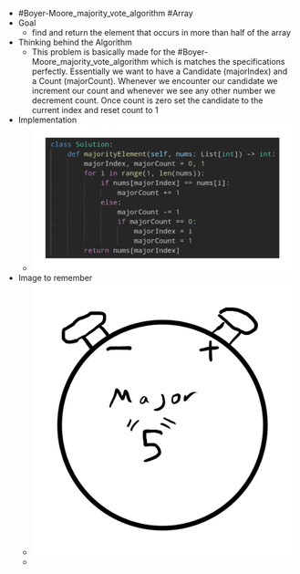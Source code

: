 - #Boyer-Moore_majority_vote_algorithm #Array
- Goal
	- find and return the element that occurs in more than half of the array
- Thinking behind the Algorithm
	- This problem is basically made for the #Boyer-Moore_majority_vote_algorithm which is matches the specifications perfectly. Essentially we want to have a Candidate (majorIndex) and a Count (majorCount). Whenever we encounter our candidate we increment our count and whenever we see any other number we decrement count. Once count is zero set the candidate to the current index and reset count to 1
- Implementation
	- ![image.png](../assets/image_1757104245845_0.png)
- Image to remember
	- ![image.png](../assets/image_1757104265035_0.png)
	-